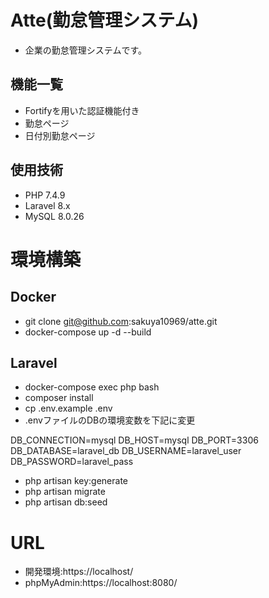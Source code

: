 # Atte(勤怠管理システム)
- 企業の勤怠管理システムです。

## 機能一覧
- Fortifyを用いた認証機能付き
- 勤怠ページ
- 日付別勤怠ページ

## 使用技術
- PHP 7.4.9
- Laravel 8.x
- MySQL 8.0.26

# 環境構築
## Docker
- git clone git@github.com:sakuya10969/atte.git
- docker-compose up -d --build

## Laravel
- docker-compose exec php bash
- composer install
- cp .env.example .env
- .envファイルのDBの環境変数を下記に変更

DB_CONNECTION=mysql
DB_HOST=mysql
DB_PORT=3306
DB_DATABASE=laravel_db
DB_USERNAME=laravel_user
DB_PASSWORD=laravel_pass

- php artisan key:generate
- php artisan migrate
- php artisan db:seed

# URL
- 開発環境:https://localhost/
- phpMyAdmin:https://localhost:8080/
